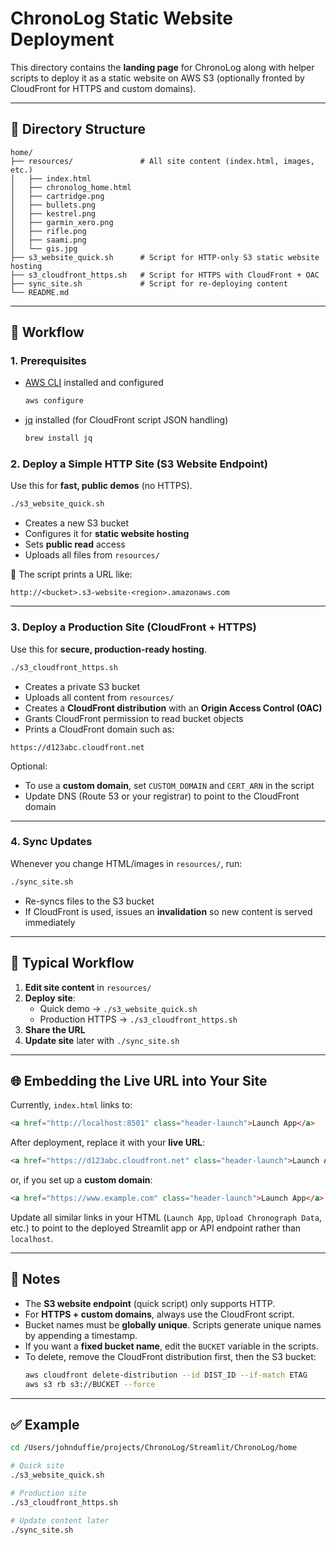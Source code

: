 # ChronoLog Static Website Deployment

This directory contains the **landing page** for ChronoLog along with helper scripts to deploy it as a static website on AWS S3 (optionally fronted by CloudFront for HTTPS and custom domains).

---

## 📂 Directory Structure

```
home/
├── resources/               # All site content (index.html, images, etc.)
│   ├── index.html
│   ├── chronolog_home.html
│   ├── cartridge.png
│   ├── bullets.png
│   ├── kestrel.png
│   ├── garmin_xero.png
│   ├── rifle.png
│   ├── saami.png
│   └── gis.jpg
├── s3_website_quick.sh      # Script for HTTP-only S3 static website hosting
├── s3_cloudfront_https.sh   # Script for HTTPS with CloudFront + OAC
├── sync_site.sh             # Script for re-deploying content
└── README.md
```

---

## 🚀 Workflow

### 1. Prerequisites
- [AWS CLI](https://docs.aws.amazon.com/cli/latest/userguide/install-cliv2.html) installed and configured  
  ```bash
  aws configure
  ```
- [jq](https://stedolan.github.io/jq/) installed (for CloudFront script JSON handling)  
  ```bash
  brew install jq
  ```

### 2. Deploy a Simple HTTP Site (S3 Website Endpoint)
Use this for **fast, public demos** (no HTTPS).
```bash
./s3_website_quick.sh
```
- Creates a new S3 bucket
- Configures it for **static website hosting**
- Sets **public read** access
- Uploads all files from `resources/`

📎 The script prints a URL like:
```
http://<bucket>.s3-website-<region>.amazonaws.com
```

---

### 3. Deploy a Production Site (CloudFront + HTTPS)
Use this for **secure, production-ready hosting**.
```bash
./s3_cloudfront_https.sh
```
- Creates a private S3 bucket
- Uploads all content from `resources/`
- Creates a **CloudFront distribution** with an **Origin Access Control (OAC)**
- Grants CloudFront permission to read bucket objects
- Prints a CloudFront domain such as:
```
https://d123abc.cloudfront.net
```

Optional:
- To use a **custom domain**, set `CUSTOM_DOMAIN` and `CERT_ARN` in the script  
- Update DNS (Route 53 or your registrar) to point to the CloudFront domain

---

### 4. Sync Updates
Whenever you change HTML/images in `resources/`, run:
```bash
./sync_site.sh
```
- Re-syncs files to the S3 bucket
- If CloudFront is used, issues an **invalidation** so new content is served immediately

---

## 🔄 Typical Workflow

1. **Edit site content** in `resources/`  
2. **Deploy site**:  
   - Quick demo → `./s3_website_quick.sh`  
   - Production HTTPS → `./s3_cloudfront_https.sh`  
3. **Share the URL**  
4. **Update site** later with `./sync_site.sh`  

---

## 🌐 Embedding the Live URL into Your Site

Currently, `index.html` links to:
```html
<a href="http://localhost:8501" class="header-launch">Launch App</a>
```

After deployment, replace it with your **live URL**:

```html
<a href="https://d123abc.cloudfront.net" class="header-launch">Launch App</a>
```

or, if you set up a **custom domain**:

```html
<a href="https://www.example.com" class="header-launch">Launch App</a>
```

Update all similar links in your HTML (`Launch App`, `Upload Chronograph Data`, etc.) to point to the deployed Streamlit app or API endpoint rather than `localhost`.

---

## 📝 Notes

- The **S3 website endpoint** (quick script) only supports HTTP.  
- For **HTTPS + custom domains**, always use the CloudFront script.  
- Bucket names must be **globally unique**. Scripts generate unique names by appending a timestamp.  
- If you want a **fixed bucket name**, edit the `BUCKET` variable in the scripts.  
- To delete, remove the CloudFront distribution first, then the S3 bucket:
  ```bash
  aws cloudfront delete-distribution --id DIST_ID --if-match ETAG
  aws s3 rb s3://BUCKET --force
  ```

---

## ✅ Example

```bash
cd /Users/johnduffie/projects/ChronoLog/Streamlit/ChronoLog/home

# Quick site
./s3_website_quick.sh

# Production site
./s3_cloudfront_https.sh

# Update content later
./sync_site.sh
```

